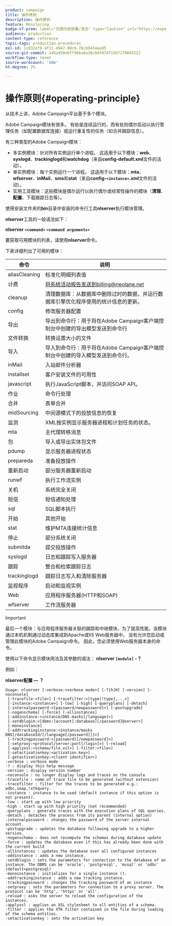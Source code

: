 ```yaml
---
product: campaign
title: 操作原则
description: 操作原则
feature: Monitoring
badge-v7-prem: label="仅限内部部署/混合" type="Caution" url="https://experienceleague.adobe.com/docs/campaign-classic/using/installing-campaign-classic/architecture-and-hosting-models/hosting-models-lp/hosting-models.html?lang=zh-Hans" tooltip="仅适用于内部部署和混合部署"
audience: production
content-type: reference
topic-tags: production-procedures
exl-id: 1c032ef9-af11-4947-90c6-76cb9434ae85
source-git-commit: 14ba450ebff9bba6a36c0df07d715b7279604222
workflow-type: tm+mt
source-wordcount: '506'
ht-degree: 2%

---
```


# 操作原则{#operating-principle}



从技术上讲，Adobe Campaign平台基于多个模块。

Adobe Campaign模块有很多。 有些是连续运行的，而有些则偶尔启动以执行管理任务（如配置数据库连接）或运行重复性的任务（如合并跟踪信息）。

有三种类型的Adobe Campaign模块：

* 多实例模块：针对所有实例运行单个进程。 这适用于以下模块：**web**、**syslogd**、**trackinglogd**&#x200B;和&#x200B;**watchdog**（来自&#x200B;**config-default.xml**&#x200B;文件的活动）。
* 单实例模块：每个实例运行一个进程。 这适用于以下模块：**mta**、**wfserver**、**inMail**、**sms**&#x200B;和&#x200B;**stat**（来自&#x200B;**config-`<instance>`.xml**&#x200B;文件的活动）。
* 实用工具模块：这些模块是偶尔运行以执行偶尔或经常性操作的模块（**清理**、**配置**、下载跟踪日志等）。

使用安装文件夹的&#x200B;**bin**&#x200B;目录中安装的命令行工具&#x200B;**nlserver**&#x200B;执行模块管理。

**nlserver**&#x200B;工具的一般语法如下：

**nlserver `<command>` `<command arguments>`**

要获取可用模块的列表，请使用&#x200B;**nlserver**&#x200B;命令。

下表详细列出了可用的模块：

| 命令 | 说明 |
|---|---|
| aliasCleaning | 标准化明细列表值 |
| 计费 | 将系统活动报告发送到billing@neolane.net |
| cleanup | 清理数据库：从数据库中删除过时的数据，并运行数据库引擎优化程序使用的统计信息的更新。 |
| config | 修改服务器配置 |
| 导出 | 导出到命令行：用于将在Adobe Campaign客户端控制台中创建的导出模型发送到命令行 |
| 文件转换 | 转换设置大小的文件 |
| 导入 | 导入到命令行：用于将在Adobe Campaign客户端控制台中创建的导入模型发送到命令行。 |
| inMail | 入站邮件分析器 |
| installset | 客户安装文件的可用性 |
| javascript | 执行JavaScript脚本，并访问SOAP API。 |
| 作业 | 命令行处理 |
| 合并 | 表单合并 |
| midSourcing | 中间源模式下的投放信息的恢复 |
| 监测 | XML按实例显示服务器进程和计划任务的状态。 |
| mta | 主代理转移消息 |
| 包 | 导入或导出实体包文件 |
| pdump | 显示服务器进程状态 |
| prepareda | 准备投放操作 |
| 重新启动 | 部分服务器重新启动 |
| runwf | 执行工作流实例 |
| 关机 | 系统完全关闭 |
| 短信 | 短信通知处理 |
| sql | SQL脚本执行 |
| 开始 | 其他开始 |
| stat | 维护MTA连接统计信息 |
| 停止 | 部分系统关闭 |
| submitda | 提交投放操作 |
| syslogd | 日志和跟踪写入服务器 |
| 跟踪 | 整合和检索跟踪日志 |
| trackinglogd | 跟踪日志写入和清除服务器 |
| 监视程序 | 启动和监视实例 |
| Web | 应用程序服务器(HTTP和SOAP) |
| wfserver | 工作流服务器 |

>[!IMPORTANT]
>
>最后一个模块：与应用程序服务器关联的跟踪和中继模块，为了提高性能，该模块通过本机机制通过动态库集成到Apache或IIS Web服务器中。 没有允许您启动或管理此模块的Adobe Campaign命令。 因此，您必须使用Web服务器本身的命令。

使用以下命令显示模块用法及其参数的语法： **nlserver `[module]` -？**

例如：

**nlserver配置 — ？**

```
Usage: nlserver [-verbose:<verbose mode>] [-?|h|H] [-version] [-noconsole]
 [-tracefile:<file>] [-tracefilter:<[type|!type],...>]
 [-instance:<instance>] [-low] [-high] [-queryplans] [-detach]
 [-internalpassword:<[password/newpassword]>] [-postupgrade]
 [-nogenschema] [-force] [-allinstances]
 [-addinstance:<instance/DNS masks[/language]>]
 [-setdblogin:<[dbms:]account[:database][/password]@server>]
 [-monoinstance]
 [-addtrackinginstance:<instance/masks DNS[/databaseId/[/language[/password]]]>]
 [-trackingpassword:<[password][/newpassword]>]
 [-setproxy:<protocol/server:port[/login]>] [-reload]
 [-applyxsl:<schema/file.xsl>] [-filter:<file>]
 [-setactivationkey:<activation key>]
 [-getactivationkey:<client identifier>]
-verbose : verbose mode
-? : display this help message
-version : display version number
-noconsole : no longer display logs and traces on the console
-tracefile : name of trace file to be generated (without extension)
-tracefilter : filter for the traces to be generated e.g.: wdbc,soap,!xtkquery.
-instance : instance to be used (default instance if this option is not present).
-low : start up with low priority
-high : start up with high priority (not recommended)
-queryplans : generate traces with the execution plans of SQL queries.
-detach : detaches the process from its parent (internal option)
-internalpassword : changes the password of the server internal account.
-postupgrade : updates the database following upgrade to a higher version. 
-nogenschema : does not recompute the schemas during database update
-force : updates the database even if this has already been done with the current build 
-allinstances : updates the database over all configured instances
-addinstance : adds a new instance.
-setdblogin : sets the parameters for connection to the database of an instance. The DBMS can be 'oracle', 'postgresql', 'mssql' or 'odbc' (default=postgresql)
-monoinstance : initializes for a single instance ().
-addtrackinginstance : adds a new tracking instance.
-trackingpassword : changes the tracking password of an instance
-setproxy : sets the parameters for connection to a proxy server. The protocol can be 'http', 'https' or 'all'.
-reload : asks the server to reload the configuration of the instances. 
-applyxsl : applies an XSL stylesheet to all entities of a schema. 
-filter : applies the XTK filter contained in the file during loading of the schema entities.
-setactivationkey : sets the activation key
```
